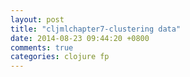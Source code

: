 ```yaml
---
layout: post
title: "cljmlchapter7-clustering data"
date: 2014-08-23 09:44:20 +0800
comments: true
categories: clojure fp
---
```



